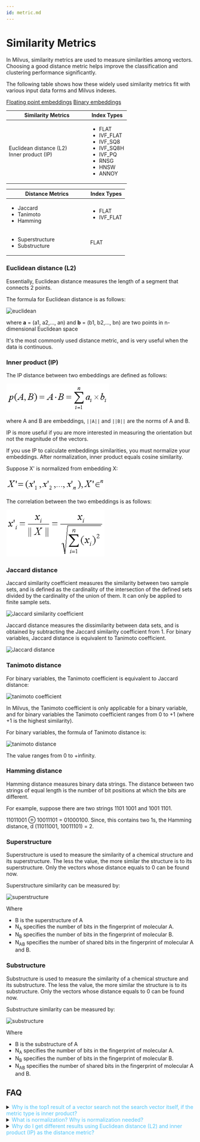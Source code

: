 ```yaml
---
id: metric.md
---
```


# Similarity Metrics

In Milvus, similarity metrics are used to measure similarities among vectors. Choosing a good distance metric helps improve the classification and clustering performance significantly.

The following table shows how these widely used similarity metrics fit with various input data forms and Milvus indexes.


<div class="filter">
<a href="#floating">Floating point embeddings</a> <a href="#binary">Binary embeddings</a>

</div>

<div class="filter-floating table-wrapper" markdown="block">

<table class="tg">
<thead>
  <tr>
    <th class="tg-0pky" style="width: 204px;">Similarity Metrics</th>
    <th class="tg-0pky">Index Types</th>
  </tr>
</thead>
<tbody>
  <tr>
    <td class="tg-0pky">Euclidean distance (L2)<br/>Inner product (IP)</td>
    <td class="tg-0pky" rowspan="2"><ul><li>FLAT</li><li>IVF_FLAT</li><li>IVF_SQ8</li><li>IVF_SQ8H</li><li>IVF_PQ</li><li>RNSG</li><li>HNSW</li><li>ANNOY</li></ul></td>
  </tr>
</tbody>
</table>

</div>

<div class="filter-binary table-wrapper" markdown="block">

<table class="tg">
<thead>
  <tr>
    <th class="tg-0pky" style="width: 204px;">Distance Metrics</th>
    <th class="tg-0pky">Index Types</th>
  </tr>
</thead>
<tbody>
  <tr>
    <td class="tg-0pky"><ul><li>Jaccard</li><li>Tanimoto</li><li>Hamming</li></ul></td>
    <td class="tg-0pky"><ul><li>FLAT</li><li>IVF_FLAT</li></ul></td>
  </tr>
  <tr>
    <td class="tg-0pky"><ul><li>Superstructure</li><li>Substructure</li></ul></td>
    <td class="tg-0pky">FLAT</td>
  </tr>
</tbody>
</table>

</div>



### Euclidean distance (L2)

Essentially, Euclidean distance measures the length of a segment that connects 2 points.

The formula for Euclidean distance is as follows:

![euclidean](../../../assets/euclidean_metric.png)

where **a** = (a1, a2,..., an) and **b** = (b1, b2,..., bn) are two points in n-dimensional Euclidean space

It's the most commonly used distance metric, and is very useful when the data is continuous.

### Inner product (IP)

The IP distance between two embeddings are defined as follows: 

![ip](../../../assets/IP_formula.png)

where A and B are embeddings, `||A||` and `||B||` are the norms of A and B.

IP is more useful if you are more interested in measuring the orientation but not the magnitude of the vectors.

<div class="alert note">
 If you use IP to calculate embeddings similarities, you must normalize your embeddings. After normalization, inner product equals cosine similarity.
</div>


Suppose X' is normalized from embedding X: 

![normalize](../../../assets/normalize_formula.png)

The correlation between the two embeddings is as follows: 

![normalization](../../../assets/normalization_formula.png)

### Jaccard distance

Jaccard similarity coefficient measures the similarity between two sample sets, and is defined as the cardinality of the intersection of the defined sets divided by the cardinality of the union of them. It can only be applied to finite sample sets.

![Jaccard similarity coefficient](../../../assets/jaccard_coeff.png)

Jaccard distance measures the dissimilarity between data sets, and is obtained by subtracting the Jaccard similarity coefficient from 1. For binary variables, Jaccard distance is equivalent to Tanimoto coefficient.

![Jaccard distance](../../../assets/jaccard_dist.png)

### Tanimoto distance

For binary variables, the Tanimoto coefficient is equivalent to Jaccard distance:

![tanimoto coefficient](../../../assets/tanimoto_coeff.png)

In Milvus, the Tanimoto coefficient is only applicable for a binary variable, and for binary variables the Tanimoto coefficient ranges from 0 to +1 (where +1 is the highest similarity).

For binary variables, the formula of Tanimoto distance is:

![tanimoto distance](../../../assets/tanimoto_dist.png)

The value ranges from 0 to +infinity.

### Hamming distance

Hamming distance measures binary data strings. The distance between two strings of equal length is the number of bit positions at which the bits are different.

For example, suppose there are two strings 1101 1001 and 1001 1101.

11011001 ⊕ 10011101 = 01000100. Since, this contains two 1s, the Hamming distance, d (11011001, 10011101) = 2.

### Superstructure

Superstructure is used to measure the similarity of a chemical structure and its superstructure. The less the value, the more similar the structure is to its superstructure. Only the vectors whose distance equals to 0 can be found now.

Superstructure similarity can be measured by:

![superstructure](../../../assets/superstructure.png)

Where

- B is the superstructure of A
- N<sub>A</sub> specifies the number of bits in the fingerprint of molecular A.
- N<sub>B</sub> specifies the number of bits in the fingerprint of molecular B.
- N<sub>AB</sub> specifies the number of shared bits in the fingerprint of molecular A and B.

### Substructure

Substructure is used to measure the similarity of a chemical structure and its substructure. The less the value, the more similar the structure is to its substructure. Only the vectors whose distance equals to 0 can be found now.

Substructure similarity can be measured by:

![substructure](../../../assets/substructure.png)

Where

- B is the substructure of A
- N<sub>A</sub> specifies the number of bits in the fingerprint of molecular A.
- N<sub>B</sub> specifies the number of bits in the fingerprint of molecular B.
- N<sub>AB</sub> specifies the number of shared bits in the fingerprint of molecular A and B.

## FAQ

<details>
<summary><font color="#4fc4f9">Why is the top1 result of a vector search not the search vector itself, if the metric type is inner product?</font></summary>
{{fragments/faq_top1_not_target.md}}
</details>
<details>
<summary><font color="#4fc4f9">What is normalization? Why is normalization needed?</font></summary>
{{fragments/faq_normalize_embeddings.md}}
</details>
<details>
<summary><font color="#4fc4f9">Why do I get different results using Euclidean distance (L2) and inner product (IP) as the distance metric?</font></summary>
{{fragments/faq_euclidean_ip_different_results.md}}
</details>
